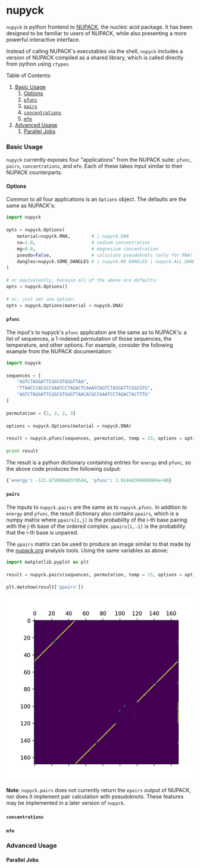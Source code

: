 nupyck
======
`nupyck` is python frontend to [NUPACK](http://nupack.org), the
nucleic acid package. It has been designed to be familiar
to users of NUPACK, while also presenting a more powerful interactive interface.

Instead of calling NUPACK's executables via the shell, `nupyck` includes
a version of NUPACK compiled as a shared library, which is called directly
from python using `ctypes`.

Table of Contents:
1. [Basic Usage](#basic-usage)
    1. [Options](#options)
    2. [`pfunc`](#pfunc)
    3. [`pairs`](#pairs)
    4. [`concentrations`](#concentrations)
    5. [`mfe`](#mfe)
2. [Advanced Usage](#advanced-usage)
    1. [Parallel Jobs](#parallel-jobs)
    

### Basic Usage
`nupyck` currently exposes four "applications" from the NUPACK suite:
`pfunc`, `pairs`, `concentrations`, and `mfe`. Each of these takes input
similar to their NUPACK counterparts.

#### Options
Common to all four applications is an `Options` object. The defaults are
the same as NUPACK's:

```python
import nupyck

opts = nupyck.Options(
    material=nupyck.RNA,        # | nupyck.DNA
    na=1.0,                     # sodium concentration
    mg=0.0,                     # magnesium concentration
    pseudo=False,               # calculate pseudoknots (only for RNA)
    dangles=nupyck.SOME_DANGLES # | nupyck.NO_DANGLES | nupyck.ALL_DANGLES
)

# or equivalently, because all of the above are defaults:
opts = nupyck.Options()

# or, just set one option:
opts = nupyck.Options(material = nupyck.DNA)
```

#### `pfunc`
The input's to nupyck's `pfunc` application are the same as to NUPACK's:
a list of sequences, a 1-indexed permutation of those sequences, the
temperature, and other options. For example, consider the following
example from the NUPACK documentation:

```python
import nupyck

sequences = [
    "AGTCTAGGATTCGGCGTGGGTTAA",
    "TTAACCCACGCCGAATCCTAGACTCAAAGTAGTCTAGGATTCGGCGTG",
    "AGTCTAGGATTCGGCGTGGGTTAACACGCCGAATCCTAGACTACTTTG"
]

permutation = [1, 2, 2, 3]

options = nupyck.Options(material = nupyck.DNA)

result = nupyck.pfunc(sequences, permutation, temp = 23, options = options)

print result
```

The result is a python dictionary containing entries for `energy` and `pfunc`,
so the above code produces the following output:
```python
{'energy': -121.97280668378544, 'pfunc': 1.02444390480969e+90}
```

#### `pairs`
The inputs to `nupyck.pairs` are the same as to `nupyck.pfunc`. In addition to
`energy` and `pfunc`, the result dictionary also contains `ppairs`, which
is a numpy matrix where `ppairs[i,j]` is the probability of the i-th base
pairing with the j-th base of the ordered complex. `ppairs[i,-1]` is the
probability that the i-th base is unpaired.

The `ppairs` matrix can be used to produce an image similar to that made
by the [nupack.org](http://nupack.org) analysis tools. Using the same
variables as above:
```python
import matplotlib.pyplot as plt

result = nupyck.pairs(sequences, permutation, temp = 23, options = options)

plt.matshow(result['ppairs'])
```
![ppairs output](docs/ppairs-output.png)

**Note**: `nupyck.pairs` does not currently return the `epairs` output
of NUPACK, nor does it implement pair calculation with pseudoknots. These
features may be implemented in a later version of `nupyck`.

#### `concentrations`

#### `mfe`

### Advanced Usage

#### Parallel Jobs
